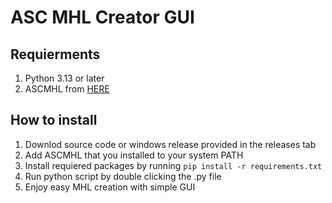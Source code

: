 # ASC MHL Creator GUI
## Requierments
1. Python 3.13 or later
2. ASCMHL from [HERE](https://github.com/ascmitc/mhl)

## How to install
1. Downlod source code or windows release provided in the releases tab
2. Add ASCMHL that you installed to your system PATH
3. Install requiered packages by running `pip install -r requirements.txt`
4. Run python script by double clicking the .py file
5. Enjoy easy MHL creation with simple GUI
